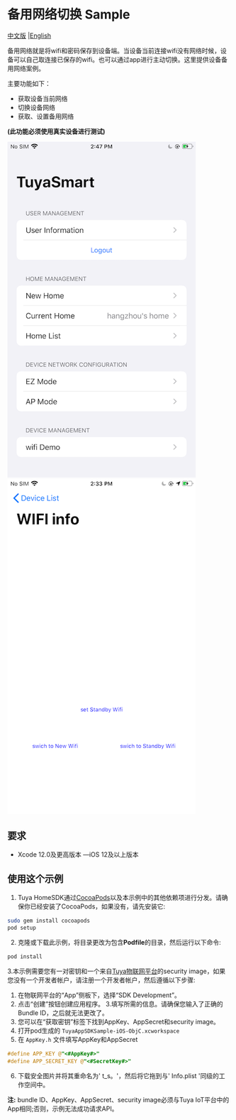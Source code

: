 # 备用网络切换 Sample

[中文版](README_zh.md) |[English](README.md)

备用网络就是将wifi和密码保存到设备端。当设备当前连接wifi没有网络时候，设备可以自己取连接已保存的wifi。也可以通过app进行主动切换。这里提供设备备用网络案例。

主要功能如下：

 - 获取设备当前网络
 - 切换设备网络
 - 获取、设置备用网络
 

 **(此功能必须使用真实设备进行测试)**

![screenshot](./screenshot.png)
![wifi](./screenshot/en/wifi.png)

## 要求

- Xcode 12.0及更高版本
—iOS 12及以上版本

## 使用这个示例

1. Tuya HomeSDK通过[CocoaPods](http://cocoapods.org/)以及本示例中的其他依赖项进行分发。请确保你已经安装了CocoaPods，如果没有，请先安装它:

```bash
sudo gem install cocoapods
pod setup
```

2. 克隆或下载此示例，将目录更改为包含**Podfile**的目录，然后运行以下命令:

```bash
pod install
```

3.本示例需要您有一对密钥和一个来自[Tuya物联网平台](https://developer.tuya.com/)的security image，如果您没有一个开发者帐户，请注册一个开发者帐户，然后遵循以下步骤:

1. 在物联网平台的“App”侧板下，选择“SDK Development”。
2. 点击“创建”按钮创建应用程序。
3.填写所需的信息。请确保您输入了正确的Bundle ID，之后就无法更改了。
4. 您可以在“获取密钥”标签下找到AppKey、AppSecret和security image。
4. 打开pod生成的 `TuyaAppSDKSample-iOS-ObjC.xcworkspace`
5. 在 `AppKey.h` 文件填写AppKey和AppSecret

```objective-c
#define APP_KEY @"<#AppKey#>"
#define APP_SECRET_KEY @"<#SecretKey#>"
```
6. 下载安全图片并将其重命名为' t_s。'，然后将它拖到与' Info.plist '同级的工作空间中。

**注:** bundle ID、AppKey、AppSecret、security image必须与Tuya IoT平台中的App相同;否则，示例无法成功请求API。